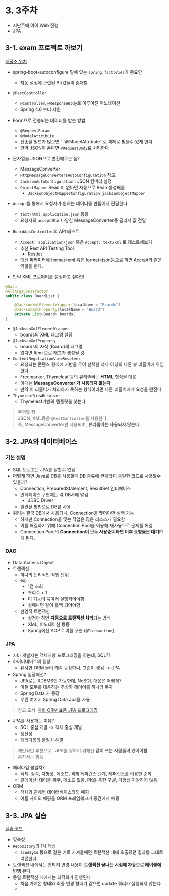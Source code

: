 # 3. 3주차

* 지난주에 이어 Web 진행
* JPA
  
## 3-1. exam 프로젝트 까보기

[저장소 위치](https://github.com/urstory/springboot3/tree/master/webexam)

* spring-boot-autoconfigure 밑에 있는 ```spring.factories```가 중요함
    * 자동 설정에 관련된 키/값들이 존재함
* ```@RestController```
    * ```@Controller```, ```@ResponseBody```로 이루어진 어노테이션
    * Spring 4.0 부터 지원
* Form으로 전송되는 데이터를 받는 방법
    * ```@RequestParam```
    * ```@ModelAttribute```
    * 전송될 필드가 많으면 ```@ModelAttribute``로 객체로 받을수 있게 한다.
    * 만약 JSON이 온다면 ```@RequestBody```로 처리한다
* 문자열을 JSON으로 변환해주는 놈?
    * MessageConverter
    * ```HttpMessageConvertersAutoConfiguration``` 참고
    * ```JacksonAutoConfiguration```: JSON 컨버터 설정
    * ```ObjectMapper``` Bean 이 없다면 자동으로 Bean 생성해줌
        * ```JacksonObjectMapperConfiguration.jacksonObjectMapper```
* ```Accept```를 통해서 요청자가 원하는 데이터를 만들어서 전달한다
    * ```text/html```, ```application.json``` 등등
    * 요청자의 ```accept```보고 다양한 MessageConverter중 골라서 값 전달

* ```BoardApiController```의 API 테스트
    * ```Accept: application/json``` 혹은 ```Accept: text/xml``` 로 테스트해보기
    * 추천 Rest API Testing Tool
        * [Restlet](https://chrome.google.com/webstore/detail/restlet-client-rest-api-t/aejoelaoggembcahagimdiliamlcdmfm?hl=ko)
    * 대신 파라미터에 format=xml 혹은 format=json등으로 하면 Accept와 같은 역할을 한다.

* 만약 XML 프로퍼티를 설정하고 싶다면

```java
@Data
@AllArgsConstructor
public class BoardList {

    @JacksonXmlElementWrapper(localName = "Boards")
    @JacksonXmlProperty(localName = "Board")
    private List<Board> boards;
}
```

* ```@JacksonXmlElementWrapper```
    * boards의 XML 태그명 설정
* ```@JacksonXmlProperty```
    * boards의 자식 (Board)의 태그명
    * 없다면 Item 으로 태그가 생성될 것
* ```ContentNegotiationViewResolver```
    * 요청되는 콘텐츠 형식에 기반을 두어 선택한 하나 이상의 다른 뷰 리졸버에 위임한다
    * Freemarker, Thymeleaf 등의 뷰리졸버는 **HTML** 형식을 대응
    * 이때는 **MessageConverter 가 사용되지 않는다**
    * 만약 이 리졸버가 처리하지 못하는 형식이라면 다른 리졸버에게 요청을 던진다
* ```ThymeleafViewResolver```
    * Thymeleaf기반의 템플릿을 찾는다

> 주의할 점  
JSON, XML등은 ```@RestController```를 사용한다.  
즉, MessageConverter만 사용되며, **뷰리졸버는 사용되지 않는다**.

## 3-2. JPA와 데이터베이스

### 기본 설명

* SQL 모르고는 JPA를 잘할수 없음
* 어떻게 하면 Java로 DB를 사용할때 DB 종류에 관계없이 동일한 코드로 사용할수 있을까?
    * Connection, PreparedStatement, ResultSet 인터페이스
    * 인터페이스 구현체는 각 DB사에 맡김
        * JDBC Driver
    * 일관된 방법으로 DB를 사용
* 쿼리는 결국 DB에서 사용되니, Connection을 맺어야만 실행 가능
    * 하지만 Connection을 맺는 작업은 많은 리소스가 필요함
    * 이를 해결하기 위해 Connection Pool을 이용해 재사용으로 문제를 해결
    * Connection Pool의 **Connection이 모두 사용중이라면 이후 요청들은 대기**하게 된다.

### DAO

* Data Access Object
* 트랜잭션
    * 하나의 논리적인 작업 단위
    * ex)
        * 1건 조회
        * 조회수 + 1
        * 이 기능이 묶여서 실행되어야함
        * 실패나면 같이 롤백 되어야함
    * 선언적 트랜잭션
        * 설정만 하면 **자동으로 트랜잭션 처리**되는 방식
        * XML, 어노테이션 등등
        * Spring에선 AOP로 이를 구현 (```@Transaction```)

### JPA

* 자바 개발자는 객체지향 프로그래밍을 하는데, SQL??
* 하이버네이트의 등장
  * 유사한 ORM 들이 계속 등장하니, 표준이 생김 -> JPA
* Spring 입장에선?
  * JPA로는 RDBMS만 가능한데, NoSQL 대응은 어떻게?
  * 이들 모두를 대응하는 추상화 레이어를 하나더 두자
  * Spring Data 가 등장
  * 우린 여기서 Spring Data Jpa를 사용

> 참고 도서: [자바 ORM 표준 JPA 프로그래밍](https://coupa.ng/bgrEZW)

* JPA를 사용하는 이유?
    * SQL 중심 개발 -> 객체 중심 개발
    * 생산성
    * 패러다임의 불일치 해결

> 개인적인 추천으로.. JPA를 잘하기 위해선 **같이 쓰는 사람들이 있어야함**  
혼자서는 힘듬

* 패러다임 불일치?
    * 객체: 상속, 다형성, 메소드, 객체 레퍼런스 관계, 레퍼런스를 이용한 순회
    * 릴레이션: 테이블 위주, 메소드 없음, PK를 통한 구별, 다형성 지원하지 않음  
* ORM
    * 객체와 관계형 데이터베이스와의 매핑
    * 이들 사이의 매핑을 ORM 프레임워크가 중간에서 매핑

## 3-3. JPA 실습

[실습 코드](https://github.com/urstory/scott)

* 영속성
* ```Repository```의 1차 캐싱
    * ```findById``` 등으로 같은 키로 가져올때면 트랜잭션 내에 호출됐던 결과를 그대로 리턴한다
* 트랜잭션 내에서는 엔티티 변경 내용이 **트랜잭션 끝나는 시점에 자동으로 테이블에 반영** 된다.
* 동일 트랜잭션 내에서는 최적화가 진행된다
    * 처음 가져온 형태와 최종 변경 형태가 같으면 update 쿼리가 실행되지 않는다
  * 